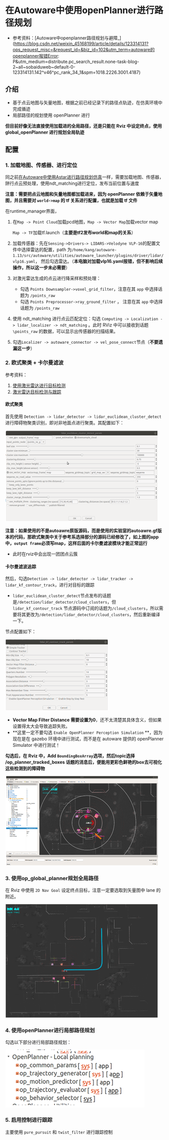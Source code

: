 # 在Autoware中使用openPlanner进行路径规划

- 参考资料：[Autoware中openplanner路径规划与避障_](https://blog.csdn.net/weixin_45168199/article/details/123314131?ops_request_misc=&request_id=&biz_id=102&utm_term=autoware的openplanner报错Error: P&utm_medium=distribute.pc_search_result.none-task-blog-2~all~sobaiduweb~default-0-123314131.142^v46^pc_rank_34_1&spm=1018.2226.3001.4187)



## 介绍

- 基于点云地图与矢量地图，根据之前已经记录下的路径点轨迹，在仿真环境中完成循迹
- 局部路径的规划使用 openPlanner 进行

**但目前好像无法直接使用加载进的全局路径，还是只能在 Rviz 中设定终点，使用 global_openPlanner 进行规划全局轨迹**



## 配置

### 1. 加载地图、传感器、进行定位

同之前[在Autoware中使用Astar进行路径规划仿真](使用Astar路径规划仿真.md)一样，需要加载地图、传感器，阱行点云预处理，使用ndt_matching进行定位，发布当前位置与速度

**注意：需要把点云地图和矢量地图都加载进来，因为 openPlanner 依赖于矢量地图，并且需要对 `world->map` 的 tf 关系进行配置，也就是加载 tf 文件**

在runtime_manager界面，

1. 在`Map -> Point Cloud`加载pcd地图，`Map -> Vector Map`加载vector map

   `Map -> TF`加载tf.launch（**主要是tf2发布world和map的关系**）

2. 加载传感器：先在`Sensing->Drivers-> LIDARS->Velodyne VLP-16`的配置文件中选择雷达的配置，path 为`/home/kang/autoware-1.13/src/autoware/utilities/autoware_launcher/plugins/driver/lidar/vlp16.yaml`， 然后勾选雷达。（**本电脑对加载vlp16.yaml报错，但不影响后续操作，所以这一步未必需要**）

3. 对激光雷达生成的点云进行降采样和预处理：

   - 勾选 `Points Downsampler->voxel_grid_filter`，注意在其 `app` 中选择话题为 `/points_raw` 
   - 勾选 `Points Preprocessor->ray_ground_filter` ， 注意在其 `app` 中选择话题为 `/points_raw`

4. 使用 ndt_matching 进行点云匹配定位：勾选 `Computing -> Localization -> lidar_localizer -> ndt_matching` 。此时 RViz 中可以接收到话题 `\points_raw` 的数据，可以显示出传感器的扫描结果。

5. 勾选`Localizer -> autoware_connector -> vel_pose_connect`节点（**不要遗漏这一步**）



### 2. 欧式聚类 + 卡尔曼滤波

参考资料：

1. [使用激光雷达进行目标检测](https://blog.csdn.net/m0_45388819/article/details/108702416?ops_request_misc=&request_id=&biz_id=102&utm_term=autoware%20lidar%20euclidean%20culst&utm_medium=distribute.pc_search_result.none-task-blog-2~all~sobaiduweb~default-0-108702416.142%5Ev46%5Epc_rank_34_1&spm=1018.2226.3001.4187)
2. [激光雷达目标检测与跟踪](https://blog.csdn.net/m0_57579469/article/details/122159235)



#### 欧式聚类

首先使用 `Detection -> lidar_detector -> lidar_euclidean_cluster_detect` 进行障碍物聚类识别，即对非地面点进行聚类。其配置如下：

<img src="../imgs/image-20240320215722635.png" alt="image-20240320215722635" style="zoom:50%;" />

**注意：如果使用的不是autoawre原版源码，而是使用的实验室的autoawre.gf版本的代码，那欧式聚类中关于参考系选择部分的源码已经修改了，如上图的app中，`output frame`必须写map，这样后面的卡尔曼滤波模块才能正常运行**

- 此时在rviz中会出现一团团点云簇



#### 卡尔曼滤波追踪

然后，勾选`Detection -> lidar_detector -> lidar_tracker -> lidar_kf_contour_track`，进行对目标的跟踪

- `lidar_euclidean_cluster_detect`节点发布的话题是`/detection/lidar_detector/cloud_clusters`，但`lidar_kf_contour_track` 节点源码中订阅的话题为`/cloud_clusters`，所以需要将其更改为`/detection/lidar_detector/cloud_clusters`，然后重新编译一下。

节点配置如下：

<img src="../imgs/image-20240320221030497.png" alt="image-20240320221030497" style="zoom:50%;" />

- **Vector Map Filter Distance 需要设置为0**，还不太清楚其具体含义，但如果设置得太大会导致追踪失败。
- **这里一定不要勾选 `Enable OpenPlanner Perception Simulation` **，因为现在是在 gazebo 环境中进行测试，而不是在 autoware 提供的 openPlanner Simulator 中进行测试！

**勾选后，在 Rviz 中，Add `BoundingBoxArray`选项，然后topic选择 /op_planner_tracked_boxes 话题的消息后，便能用更彩色鲜艳的box去可视化这些检测到的障碍物**

<img src="../imgs/image-20240320221205122.png" alt="image-20240320221205122" style="zoom:50%;" />



### 3. 使用op_global_planner规划全局路径

在 Rviz 中使用 `2D Nav Goal` 设定终点目标，注意一定要选取到矢量图中 lane 的附近。

<img src="../imgs/image-20240320221304693.png" alt="image-20240320221304693" style="zoom:50%;" />



### 4. 使用openPlanner进行局部路径规划

勾选以下部分进行局部路径规划：

![image-20240320221356565](../imgs/image-20240320221356565.png)



### 5. 启用控制进行跟踪

主要使用 `pure_pursuit` 和 `twist_filter` 进行跟踪控制
